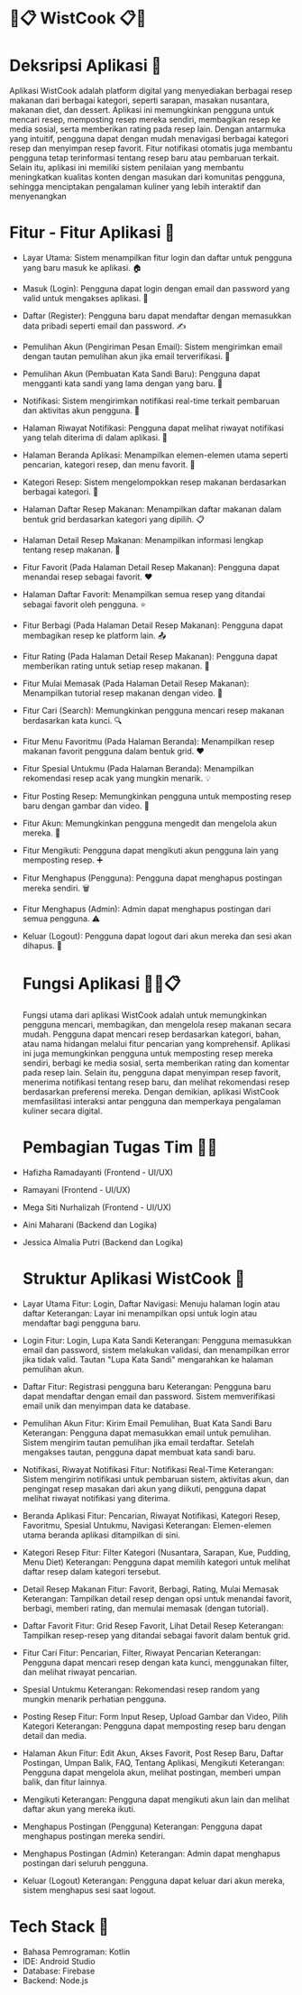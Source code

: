 # 🍜📋 WistCook 📋🍜 

# Deksripsi Aplikasi  📖
Aplikasi WistCook adalah platform digital yang menyediakan berbagai resep makanan dari berbagai kategori, seperti sarapan, masakan nusantara, makanan diet, dan dessert. Aplikasi ini memungkinkan pengguna untuk mencari resep, memposting resep mereka sendiri, membagikan resep ke media sosial, serta memberikan rating pada resep lain. Dengan antarmuka yang intuitif, pengguna dapat dengan mudah menavigasi berbagai kategori resep dan menyimpan resep favorit. Fitur notifikasi otomatis juga membantu pengguna tetap terinformasi tentang resep baru atau pembaruan terkait. Selain itu, aplikasi ini memiliki sistem penilaian yang membantu meningkatkan kualitas konten dengan masukan dari komunitas pengguna, sehingga menciptakan pengalaman kuliner yang lebih interaktif dan menyenangkan

# Fitur - Fitur Aplikasi 📱
- Layar Utama: Sistem menampilkan fitur login dan daftar untuk pengguna yang baru masuk ke aplikasi. 🏠
- Masuk (Login): Pengguna dapat login dengan email dan password yang valid untuk mengakses aplikasi. 🔐
- Daftar (Register): Pengguna baru dapat mendaftar dengan memasukkan data pribadi seperti email dan password. ✍️
- Pemulihan Akun (Pengiriman Pesan Email): Sistem mengirimkan email dengan tautan pemulihan akun jika email terverifikasi. 📧
- Pemulihan Akun (Pembuatan Kata Sandi Baru): Pengguna dapat mengganti kata sandi yang lama dengan yang baru. 🔑
- Notifikasi: Sistem mengirimkan notifikasi real-time terkait pembaruan dan aktivitas akun pengguna. 🔔
- Halaman Riwayat Notifikasi: Pengguna dapat melihat riwayat notifikasi yang telah diterima di dalam aplikasi. 📜
- Halaman Beranda Aplikasi: Menampilkan elemen-elemen utama seperti pencarian, kategori resep, dan menu favorit. 🏡
- Kategori Resep: Sistem mengelompokkan resep makanan berdasarkan berbagai kategori. 🍲
- Halaman Daftar Resep Makanan: Menampilkan daftar makanan dalam bentuk grid berdasarkan kategori yang dipilih. 📋
- Halaman Detail Resep Makanan: Menampilkan informasi lengkap tentang resep makanan. 📖
- Fitur Favorit (Pada Halaman Detail Resep Makanan): Pengguna dapat menandai resep sebagai favorit. ❤️
- Halaman Daftar Favorit: Menampilkan semua resep yang ditandai sebagai favorit oleh pengguna. ⭐
- Fitur Berbagi (Pada Halaman Detail Resep Makanan): Pengguna dapat membagikan resep ke platform lain. 📤
- Fitur Rating (Pada Halaman Detail Resep Makanan): Pengguna dapat memberikan rating untuk setiap resep makanan. 🌟
- Fitur Mulai Memasak (Pada Halaman Detail Resep Makanan): Menampilkan tutorial resep makanan dengan video. 🍳
- Fitur Cari (Search): Memungkinkan pengguna mencari resep makanan berdasarkan kata kunci. 🔍
- Fitur Menu Favoritmu (Pada Halaman Beranda): Menampilkan resep makanan favorit pengguna dalam bentuk grid. ❤️
- Fitur Spesial Untukmu (Pada Halaman Beranda): Menampilkan rekomendasi resep acak yang mungkin menarik. 💡
- Fitur Posting Resep: Memungkinkan pengguna untuk memposting resep baru dengan gambar dan video. 📸
- Fitur Akun: Memungkinkan pengguna mengedit dan mengelola akun mereka. 👤
- Fitur Mengikuti: Pengguna dapat mengikuti akun pengguna lain yang memposting resep. ➕
- Fitur Menghapus (Pengguna): Pengguna dapat menghapus postingan mereka sendiri. 🗑️
- Fitur Menghapus (Admin): Admin dapat menghapus postingan dari semua pengguna. ⚠️
- Keluar (Logout): Pengguna dapat logout dari akun mereka dan sesi akan dihapus. 🚪

  # Fungsi Aplikasi 👨‍🍳📋
  Fungsi utama dari aplikasi WistCook adalah untuk memungkinkan pengguna mencari, membagikan, dan mengelola resep makanan secara mudah. Pengguna dapat mencari resep berdasarkan kategori, bahan, atau nama hidangan melalui fitur pencarian yang komprehensif. Aplikasi ini juga memungkinkan pengguna untuk memposting resep mereka sendiri, berbagi ke media sosial, serta memberikan rating dan komentar pada resep lain. Selain itu, pengguna dapat menyimpan resep favorit, menerima notifikasi tentang resep baru, dan melihat rekomendasi resep berdasarkan preferensi mereka. Dengan demikian, aplikasi WistCook memfasilitasi interaksi antar pengguna dan memperkaya pengalaman kuliner secara digital.

  # Pembagian Tugas Tim 👩‍🍳
- Hafizha Ramadayanti (Frontend - UI/UX)
- Ramayani (Frontend - UI/UX)
- Mega Siti Nurhalizah (Frontend - UI/UX)
- Aini Maharani (Backend dan Logika)
- Jessica Almalia Putri (Backend dan Logika)
 
  # Struktur Aplikasi WistCook 🥘
- Layar Utama
  Fitur: Login, Daftar
  Navigasi: Menuju halaman login atau daftar
  Keterangan: Layar ini menampilkan opsi untuk login atau mendaftar bagi pengguna baru.
- Login
  Fitur: Login, Lupa Kata Sandi
  Keterangan: Pengguna memasukkan email dan password, sistem melakukan validasi, dan menampilkan error jika tidak valid. Tautan "Lupa Kata Sandi" mengarahkan ke halaman pemulihan akun.
- Daftar
  Fitur: Registrasi pengguna baru
  Keterangan: Pengguna baru dapat mendaftar dengan email dan password. Sistem memverifikasi email unik dan menyimpan data ke database.
- Pemulihan Akun
  Fitur: Kirim Email Pemulihan, Buat Kata Sandi Baru
  Keterangan: Pengguna dapat memasukkan email untuk pemulihan. Sistem mengirim tautan pemulihan jika email terdaftar. Setelah mengakses tautan, pengguna dapat membuat kata sandi baru.
- Notifikasi, Riwayat Notifikasi
  Fitur: Notifikasi Real-Time
  Keterangan: Sistem mengirim notifikasi untuk pembaruan sistem, aktivitas akun, dan pengingat resep masakan dari akun yang diikuti, pengguna dapat melihat riwayat notifikasi yang diterima.
- Beranda Aplikasi
  Fitur: Pencarian, Riwayat Notifikasi, Kategori Resep, Favoritmu, Spesial Untukmu, Navigasi
  Keterangan: Elemen-elemen utama beranda aplikasi ditampilkan di sini.
- Kategori Resep
  Fitur: Filter Kategori (Nusantara, Sarapan, Kue, Pudding, Menu Diet)
  Keterangan: Pengguna dapat memilih kategori untuk melihat daftar resep dalam kategori tersebut.
- Detail Resep Makanan
  Fitur: Favorit, Berbagi, Rating, Mulai Memasak
  Keterangan: Tampilkan detail resep dengan opsi untuk menandai favorit, berbagi, memberi rating, dan memulai memasak (dengan tutorial).
- Daftar Favorit
  Fitur: Grid Resep Favorit, Lihat Detail Resep
  Keterangan: Tampilkan resep-resep yang ditandai sebagai favorit dalam bentuk grid.
- Fitur Cari
  Fitur: Pencarian, Filter, Riwayat Pencarian
  Keterangan: Pengguna dapat mencari resep dengan kata kunci, menggunakan filter, dan melihat riwayat pencarian.
- Spesial Untukmu
  Keterangan: Rekomendasi resep random yang mungkin menarik perhatian pengguna.
- Posting Resep
  Fitur: Form Input Resep, Upload Gambar dan Video, Pilih Kategori
  Keterangan: Pengguna dapat memposting resep baru dengan detail dan media.
- Halaman Akun
  Fitur: Edit Akun, Akses Favorit, Post Resep Baru, Daftar Postingan, Umpan Balik, FAQ, Tentang Aplikasi, Mengikuti
  Keterangan: Pengguna dapat mengelola akun, melihat postingan, memberi umpan balik, dan fitur lainnya.
- Mengikuti
  Keterangan: Pengguna dapat mengikuti akun lain dan melihat daftar akun yang mereka ikuti.
- Menghapus Postingan (Pengguna)
  Keterangan: Pengguna dapat menghapus postingan mereka sendiri.
- Menghapus Postingan (Admin)
  Keterangan: Admin dapat menghapus postingan dari seluruh pengguna.
- Keluar (Logout)
  Keterangan: Pengguna dapat keluar dari akun mereka, sistem menghapus sesi saat logout.

# Tech Stack 🥗
- Bahasa Pemrograman: Kotlin
- IDE: Android Studio
- Database: Firebase
- Backend: Node.js
